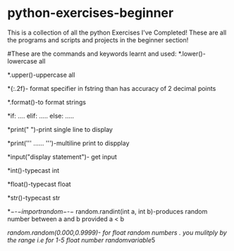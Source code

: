 # python-exercises-beginner
This is a collection of all the python Exercises I've Completed!
These are all the programs and scripts and projects in the beginner section!

#These are the commands and keywords learnt and used:
*.lower()-lowercase all

*.upper()-uppercase all

*{:.2f}- format specifier in fstring than has accuracy of 2 decimal points

*.format()-to format strings 

*if:
....
elif:
.....
else:
.....

*print(" ")-print single line to display

*print(''' ...... ''')-multiline print to dispplay

*input("display statement")- get input 

*int()-typecast int

*float()-typecast float

*str()-typecast str

*$-$-$-import random-$-$-$  random.randint(int a, int b)-produces random number between a and b provided a < b

*random.random(0.000,0.9999)- for float random numbers . you mulitply by the range i.e for 1-5 float number randomvariable*5

